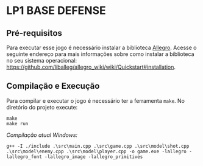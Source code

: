 # LP1 BASE DEFENSE

## Pré-requisitos

Para executar esse jogo é necessário instalar a biblioteca
[Allegro](https://liballeg.org/). Acesse o seguinte endereço para mais
informações sobre como instalar a biblioteca no seu sistema operacional:
https://github.com/liballeg/allegro_wiki/wiki/Quickstart#installation.

## Compilação e Execução

Para compilar e executar o jogo é necessário ter a ferramenta `make`. No
diretório do projeto execute:

```
make
make run
```

_Compilação atual Windows:_

```
g++ -I ./include .\src\main.cpp .\src\game.cpp .\src\model\shot.cpp .\src\model\enemy.cpp .\src\model\player.cpp -o game.exe -lallegro -lallegro_font -lallegro_image -lallegro_primitives
```
